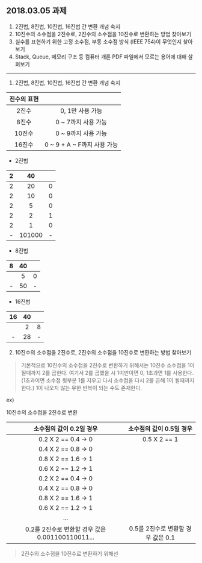 ## 2018.03.05 과제
1. 2진법, 8진법, 10진법, 16진법 간 변환 개념 숙지
2. 10진수의 소수점을 2진수로, 2진수의 소수점을 10진수로 변환하는 방법 찾아보기
3. 실수를 표현하기 위한 고정 소수점, 부동 소수점 방식 (IEEE 754)이 무엇인지 찾아보기 
4. Stack, Queue, 메모리 구조 등 컴퓨터 개론 PDF 파일에서 모르는 용어에 대해 살펴보기

---

1. 2진법, 8진법, 10진법, 16진법 간 변환 개념 숙지

| 진수의 표현 |  |
| :---: | :---: |
| 2진수 | 0, 1만 사용 가능 |
| 8진수 | 0 ~ 7까지 사용 가능 |
| 10진수 | 0 ~ 9까지 사용 가능 |
| 16진수 | 0 ~ 9 + A ~ F까지 사용 가능 |

- 2진법

| 2 | 40 |  |
| :---: | :---: | :---: | 
| 2 | 20 | 0 |
| 2 | 10 | 0 |
| 2 | 5 | 0 |
| 2 | 2 | 1 |
| 2 | 1 | 0 |
| - | 101000 | - |

- 8진법

| 8 | 40 |  |
| :---: | :---: | :---: | 
|  | 5 | 0 |
| - | 50 | - |

- 16진법

| 16 | 40 |  |
| :---: | :---: | :---: | 
|  | 2 | 8 |
| - | 28 | - |

2. 10진수의 소수점을 2진수로, 2진수의 소수점을 10진수로 변환하는 방법 찾아보기
> 기본적으로 10진수의 소수점을 2진수로 변환하기 위해서는 10진수 소수점을 1이 될때까지 2를 곱한다. 여기서 2를 곱했을 시 1미만이면 0, 1초과면 1를 사용한다.(1초과이면 소수점 윗부분 1를 지우고 다시 소수점을 다시 2를 곱해 1이 될때까지 한다.)
1이 나오지 않는 무한 반복이 되는 수도 존재한다.

ex) 

10진수의 소수점을 2진수로 변환

| 소수점의 값이 0.2일 경우 | 소수점의 값이 0.5일 경우 | 
| :---: | :---: |
| 0.2 X 2 == 0.4 -> 0 | 0.5 X 2 == 1 |
| 0.4 X 2 == 0.8 -> 0 |
| 0.8 X 2 == 1.6 -> 1 |
| 0.6 X 2 == 1.2 -> 1 |
| 0.2 X 2 == 0.4 -> 0 |
| 0.4 X 2 == 0.8 -> 0 |
| 0.8 X 2 == 1.6 -> 1 |
| 0.6 X 2 == 1.2 -> 1 |
| ... |
| 0.2를 2진수로 변환할 경우 값은 0.001100110011... | 0.5를 2진수로 변환할 경우 값은 0.1 |

> 2진수의 소수점을 10진수로 변환하기 위해선 